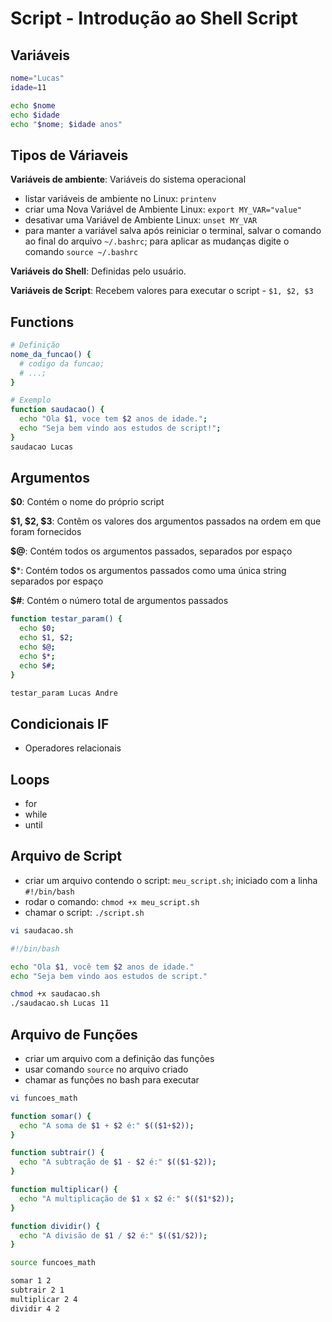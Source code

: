 # Script - Introdução ao Shell Script

## Variáveis

```bash
nome="Lucas"
idade=11
```

```bash
echo $nome
echo $idade
echo "$nome; $idade anos"
```

## Tipos de Váriaveis

**Variáveis de ambiente**: Variáveis do sistema operacional

- listar variáveis de ambiente no Linux: `printenv`
- criar uma Nova Variável de Ambiente Linux: `export MY_VAR="value"`
- desativar uma Variável de Ambiente Linux: `unset MY_VAR`
- para manter a variável salva após reiniciar o terminal, salvar o comando ao final do arquivo `~/.bashrc`; para aplicar as mudanças digite o comando `source ~/.bashrc`

**Variáveis do Shell**: Definidas pelo usuário.

**Variáveis de Script**: Recebem valores para executar o script - `$1, $2, $3`

## Functions

```bash
# Definição
nome_da_funcao() {
  # codigo da funcao;
  # ...;
}
```

```bash
# Exemplo
function saudacao() {
  echo "Ola $1, voce tem $2 anos de idade.";
  echo "Seja bem vindo aos estudos de script!";
}
saudacao Lucas
```

## Argumentos

**$0**: Contém o nome do próprio script

**$1, $2, $3**: Contêm os valores dos argumentos passados na ordem em que foram fornecidos

**$@**: Contém todos os argumentos passados, separados por espaço

**$***: Contém todos os argumentos passados como uma única string separados por espaço

**$#**: Contém o número total de argumentos passados

```bash
function testar_param() {
  echo $0;
  echo $1, $2;
  echo $@;
  echo $*;
  echo $#;
}

testar_param Lucas Andre
```

## Condicionais IF

- Operadores relacionais

## Loops

- for
- while
- until

## Arquivo de Script

- criar um arquivo contendo o script: `meu_script.sh`; iniciado com a linha `#!/bin/bash`
- rodar o comando: `chmod +x meu_script.sh`
- chamar o script: `./script.sh`

```bash
vi saudacao.sh
```

```bash
#!/bin/bash

echo "Ola $1, você tem $2 anos de idade."
echo "Seja bem vindo aos estudos de script."
```

```bash
chmod +x saudacao.sh
./saudacao.sh Lucas 11
```

## Arquivo de Funções

- criar um arquivo com a definição das funções
- usar comando `source` no arquivo criado
- chamar as funções no bash para executar

```bash
vi funcoes_math
```

```bash
function somar() {
  echo "A soma de $1 + $2 é:" $(($1+$2));
}

function subtrair() {
  echo "A subtração de $1 - $2 é:" $(($1-$2));
}

function multiplicar() {
  echo "A multiplicação de $1 x $2 é:" $(($1*$2));
}

function dividir() {
  echo "A divisão de $1 / $2 é:" $(($1/$2));
}
```

```bash
source funcoes_math
```

```bash
somar 1 2
subtrair 2 1
multiplicar 2 4
dividir 4 2
```
